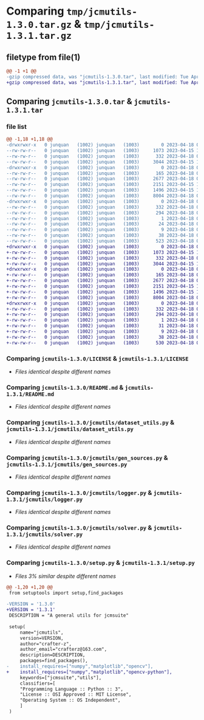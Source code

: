 # Comparing `tmp/jcmutils-1.3.0.tar.gz` & `tmp/jcmutils-1.3.1.tar.gz`

## filetype from file(1)

```diff
@@ -1 +1 @@
-gzip compressed data, was "jcmutils-1.3.0.tar", last modified: Tue Apr 18 07:50:41 2023, max compression
+gzip compressed data, was "jcmutils-1.3.1.tar", last modified: Tue Apr 18 07:54:48 2023, max compression
```

## Comparing `jcmutils-1.3.0.tar` & `jcmutils-1.3.1.tar`

### file list

```diff
@@ -1,18 +1,18 @@
-drwxrwxr-x   0 junquan   (1002) junquan   (1003)        0 2023-04-18 07:50:41.581172 jcmutils-1.3.0/
--rw-rw-r--   0 junquan   (1002) junquan   (1003)     1073 2023-04-15 12:55:54.000000 jcmutils-1.3.0/LICENSE
--rw-rw-r--   0 junquan   (1002) junquan   (1003)      332 2023-04-18 07:50:41.581172 jcmutils-1.3.0/PKG-INFO
--rw-rw-r--   0 junquan   (1002) junquan   (1003)     3044 2023-04-15 12:55:54.000000 jcmutils-1.3.0/README.md
-drwxrwxr-x   0 junquan   (1002) junquan   (1003)        0 2023-04-18 07:50:41.581172 jcmutils-1.3.0/jcmutils/
--rw-rw-r--   0 junquan   (1002) junquan   (1003)      165 2023-04-18 07:48:21.000000 jcmutils-1.3.0/jcmutils/__init__.py
--rw-rw-r--   0 junquan   (1002) junquan   (1003)     2677 2023-04-18 07:46:32.000000 jcmutils-1.3.0/jcmutils/dataset_utils.py
--rw-rw-r--   0 junquan   (1002) junquan   (1003)     2151 2023-04-15 12:55:54.000000 jcmutils-1.3.0/jcmutils/gen_sources.py
--rw-rw-r--   0 junquan   (1002) junquan   (1003)     1496 2023-04-15 12:55:54.000000 jcmutils-1.3.0/jcmutils/logger.py
--rw-rw-r--   0 junquan   (1002) junquan   (1003)     8004 2023-04-18 07:27:53.000000 jcmutils-1.3.0/jcmutils/solver.py
-drwxrwxr-x   0 junquan   (1002) junquan   (1003)        0 2023-04-18 07:50:41.581172 jcmutils-1.3.0/jcmutils.egg-info/
--rw-rw-r--   0 junquan   (1002) junquan   (1003)      332 2023-04-18 07:50:41.000000 jcmutils-1.3.0/jcmutils.egg-info/PKG-INFO
--rw-rw-r--   0 junquan   (1002) junquan   (1003)      294 2023-04-18 07:50:41.000000 jcmutils-1.3.0/jcmutils.egg-info/SOURCES.txt
--rw-rw-r--   0 junquan   (1002) junquan   (1003)        1 2023-04-18 07:50:41.000000 jcmutils-1.3.0/jcmutils.egg-info/dependency_links.txt
--rw-rw-r--   0 junquan   (1002) junquan   (1003)       24 2023-04-18 07:50:41.000000 jcmutils-1.3.0/jcmutils.egg-info/requires.txt
--rw-rw-r--   0 junquan   (1002) junquan   (1003)        9 2023-04-18 07:50:41.000000 jcmutils-1.3.0/jcmutils.egg-info/top_level.txt
--rw-rw-r--   0 junquan   (1002) junquan   (1003)       38 2023-04-18 07:50:41.581172 jcmutils-1.3.0/setup.cfg
--rw-rw-r--   0 junquan   (1002) junquan   (1003)      523 2023-04-18 07:47:07.000000 jcmutils-1.3.0/setup.py
+drwxrwxr-x   0 junquan   (1002) junquan   (1003)        0 2023-04-18 07:54:48.174816 jcmutils-1.3.1/
+-rw-rw-r--   0 junquan   (1002) junquan   (1003)     1073 2023-04-15 12:55:54.000000 jcmutils-1.3.1/LICENSE
+-rw-rw-r--   0 junquan   (1002) junquan   (1003)      332 2023-04-18 07:54:48.174816 jcmutils-1.3.1/PKG-INFO
+-rw-rw-r--   0 junquan   (1002) junquan   (1003)     3044 2023-04-15 12:55:54.000000 jcmutils-1.3.1/README.md
+drwxrwxr-x   0 junquan   (1002) junquan   (1003)        0 2023-04-18 07:54:48.174816 jcmutils-1.3.1/jcmutils/
+-rw-rw-r--   0 junquan   (1002) junquan   (1003)      165 2023-04-18 07:48:21.000000 jcmutils-1.3.1/jcmutils/__init__.py
+-rw-rw-r--   0 junquan   (1002) junquan   (1003)     2677 2023-04-18 07:46:32.000000 jcmutils-1.3.1/jcmutils/dataset_utils.py
+-rw-rw-r--   0 junquan   (1002) junquan   (1003)     2151 2023-04-15 12:55:54.000000 jcmutils-1.3.1/jcmutils/gen_sources.py
+-rw-rw-r--   0 junquan   (1002) junquan   (1003)     1496 2023-04-15 12:55:54.000000 jcmutils-1.3.1/jcmutils/logger.py
+-rw-rw-r--   0 junquan   (1002) junquan   (1003)     8004 2023-04-18 07:27:53.000000 jcmutils-1.3.1/jcmutils/solver.py
+drwxrwxr-x   0 junquan   (1002) junquan   (1003)        0 2023-04-18 07:54:48.174816 jcmutils-1.3.1/jcmutils.egg-info/
+-rw-rw-r--   0 junquan   (1002) junquan   (1003)      332 2023-04-18 07:54:48.000000 jcmutils-1.3.1/jcmutils.egg-info/PKG-INFO
+-rw-rw-r--   0 junquan   (1002) junquan   (1003)      294 2023-04-18 07:54:48.000000 jcmutils-1.3.1/jcmutils.egg-info/SOURCES.txt
+-rw-rw-r--   0 junquan   (1002) junquan   (1003)        1 2023-04-18 07:54:48.000000 jcmutils-1.3.1/jcmutils.egg-info/dependency_links.txt
+-rw-rw-r--   0 junquan   (1002) junquan   (1003)       31 2023-04-18 07:54:48.000000 jcmutils-1.3.1/jcmutils.egg-info/requires.txt
+-rw-rw-r--   0 junquan   (1002) junquan   (1003)        9 2023-04-18 07:54:48.000000 jcmutils-1.3.1/jcmutils.egg-info/top_level.txt
+-rw-rw-r--   0 junquan   (1002) junquan   (1003)       38 2023-04-18 07:54:48.174816 jcmutils-1.3.1/setup.cfg
+-rw-rw-r--   0 junquan   (1002) junquan   (1003)      530 2023-04-18 07:54:30.000000 jcmutils-1.3.1/setup.py
```

### Comparing `jcmutils-1.3.0/LICENSE` & `jcmutils-1.3.1/LICENSE`

 * *Files identical despite different names*

### Comparing `jcmutils-1.3.0/README.md` & `jcmutils-1.3.1/README.md`

 * *Files identical despite different names*

### Comparing `jcmutils-1.3.0/jcmutils/dataset_utils.py` & `jcmutils-1.3.1/jcmutils/dataset_utils.py`

 * *Files identical despite different names*

### Comparing `jcmutils-1.3.0/jcmutils/gen_sources.py` & `jcmutils-1.3.1/jcmutils/gen_sources.py`

 * *Files identical despite different names*

### Comparing `jcmutils-1.3.0/jcmutils/logger.py` & `jcmutils-1.3.1/jcmutils/logger.py`

 * *Files identical despite different names*

### Comparing `jcmutils-1.3.0/jcmutils/solver.py` & `jcmutils-1.3.1/jcmutils/solver.py`

 * *Files identical despite different names*

### Comparing `jcmutils-1.3.0/setup.py` & `jcmutils-1.3.1/setup.py`

 * *Files 3% similar despite different names*

```diff
@@ -1,20 +1,20 @@
 from setuptools import setup,find_packages
 
-VERSION = '1.3.0'
+VERSION = '1.3.1'
 DESCRIPTION = "A general utils for jcmsuite"
 
 setup(
     name="jcmutils",
     version=VERSION,
     author="crafter-z",
     author_email="crafterz@163.com",
     description=DESCRIPTION,
     packages=find_packages(),
-    install_requires=["numpy","matplotlib","opencv"],
+    install_requires=["numpy","matplotlib","opencv-python"],
     keywords=["jcmsuite","utils"],
     classifiers=[
     "Programming Language :: Python :: 3",
     "License :: OSI Approved :: MIT License",
     "Operating System :: OS Independent",
     ]
 )
```

